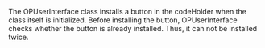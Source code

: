 The OPUserInterface class installs a button in the codeHolder when the class itself is initialized. Before installing the button, OPUserInterface checks whether the button is already installed. Thus, it can not be installed twice.